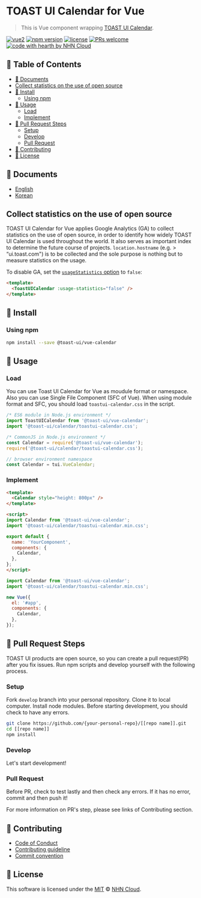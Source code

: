 # TOAST UI Calendar for Vue

> This is Vue component wrapping [TOAST UI Calendar](/apps/calendar/).

[![vue2](https://img.shields.io/badge/vue-2.x-brightgreen.svg)](https://vuejs.org/)
[![npm version](https://img.shields.io/npm/v/@toast-ui/vue-calendar.svg)](https://www.npmjs.com/package/@toast-ui/vue-calendar)
[![license](https://img.shields.io/github/license/nhn/tui.calendar.svg)](https://github.com/nhn/tui.calendar/blob/master/LICENSE)
[![PRs welcome](https://img.shields.io/badge/PRs-welcome-ff69b4.svg)](https://github.com/nhn/tui.calendar/issues?q=is%3Aissue+is%3Aopen+label%3A%22help+wanted%22)
[![code with hearth by NHN Cloud](https://img.shields.io/badge/%3C%2F%3E%20with%20%E2%99%A5%20by-NHN_Cloud-ff1414.svg)](https://github.com/nhn)

## 🚩 Table of Contents

- [📙 Documents](#-documents)
- [Collect statistics on the use of open source](#collect-statistics-on-the-use-of-open-source)
- [💾 Install](#-install)
  - [Using npm](#using-npm)
- [📅 Usage](#-usage)
  - [Load](#load)
  - [Implement](#implement)
- [🔧 Pull Request Steps](#-pull-request-steps)
  - [Setup](#setup)
  - [Develop](#develop)
  - [Pull Request](#pull-request)
- [💬 Contributing](#-contributing)
- [📜 License](#-license)

## 📙 Documents

- [English](./docs/README.md)
- [Korean](./docs/ko/README.md)

## Collect statistics on the use of open source

TOAST UI Calendar for Vue applies Google Analytics (GA) to collect statistics on the use of open source, in order to identify how widely TOAST UI Calendar is used throughout the world. It also serves as important index to determine the future course of projects. `location.hostname` (e.g. > “ui.toast.com") is to be collected and the sole purpose is nothing but to measure statistics on the usage.

To disable GA, set the [`usageStatistics` option](/docs/en/apis/options.md#usagestatistics) to `false`:

```html
<template>
  <ToastUICalendar :usage-statistics="false" />
</template>
```

## 💾 Install

### Using npm

```sh
npm install --save @toast-ui/vue-calendar
```

## 📅 Usage

### Load

You can use Toast UI Calendar for Vue as moudule format or namespace. Also you can use Single File Component (SFC of Vue). When using module format and SFC, you should load `toastui-calendar.css` in the script.

```js
/* ES6 module in Node.js environment */
import ToastUICalendar from '@toast-ui/vue-calendar';
import '@toast-ui/calendar/toastui-calendar.css';
```

```js
/* CommonJS in Node.js environment */
const Calendar = require('@toast-ui/vue-calendar');
require('@toast-ui/calendar/toastui-calendar.css');
```

```js
// browser environment namespace
const Calendar = tui.VueCalendar;
```

### Implement

```html
<template>
  <Calendar style="height: 800px" />
</template>

<script>
import Calendar from '@toast-ui/vue-calendar';
import '@toast-ui/calendar/toastui-calendar.min.css';

export default {
  name: 'YourComponent',
  components: {
    Calendar,
  },
};
</script>
```

```js
import Calendar from '@toast-ui/vue-calendar';
import '@toast-ui/calendar/toastui-calendar.min.css';

new Vue({
  el: '#app',
  components: {
    Calendar,
  },
});
```

## 🔧 Pull Request Steps

TOAST UI products are open source, so you can create a pull request(PR) after you fix issues.
Run npm scripts and develop yourself with the following process.

### Setup

Fork `develop` branch into your personal repository.
Clone it to local computer. Install node modules.
Before starting development, you should check to have any errors.

``` sh
git clone https://github.com/{your-personal-repo}/[[repo name]].git
cd [[repo name]]
npm install
```

### Develop

Let's start development!

### Pull Request

Before PR, check to test lastly and then check any errors.
If it has no error, commit and then push it!

For more information on PR's step, please see links of Contributing section.

## 💬 Contributing

* [Code of Conduct](/CODE_OF_CONDUCT.md)
* [Contributing guideline](/CONTRIBUTING.md)
* [Commit convention](/docs/COMMIT_MESSAGE_CONVENTION.md)

## 📜 License

This software is licensed under the [MIT](/LICENSE) © [NHN Cloud](https://github.com/nhn).
